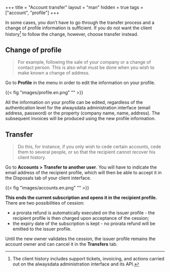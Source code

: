 +++
title = "Account transfer"
layout = "man"
hidden = true
tags = ["account", "profile"]
+++

In some cases, you don’t have to go through the transfer process and a change of profile information is sufficient. If you do not want the client history[^1] to follow the change, however, choose transfer instead.

## Change of profile

> For example, following the sale of your company or a change of contact person. This is also what must be done when you wish to make known a change of address.

Go to **Profile** in the menu in order to edit the information on your profile.

{{< fig "images/profile.en.png" "" >}}

All the information on your profile can be edited, regardless of the authentication level for the alwaysdata administration interface (email address, password) or the property (company name, name, address). The subsequent invoices will be produced using the new profile information.

## Transfer

> Do this, for instance, if you only wish to cede certain accounts, cede them to several people, or so that the recipient cannot recover his client history.

Go to **Accounts > Transfer to another user**. You will have to indicate the email address of the recipient profile, which will then be able to accept it in the Disposals tab of your client interface.

{{< fig "images/accounts.en.png" "" >}}

**This ends the current subscription and opens it in the recipient profile.** There are two possibilities of cession:

- a prorata refund is automatically executed on the issuer profile - the recipient profile is then charged upon acceptance of the cession;
- the expiry date of the subscription is kept - no prorata refund will be emitted to the issuer profile.

Until the new owner validates the cession, the issuer profile remains the account owner and can cancel it in the **Transfers** tab.

[^1]: The client history includes support tickets, invoicing, and actions carried out on the alwaysdata administration interface and its API.


